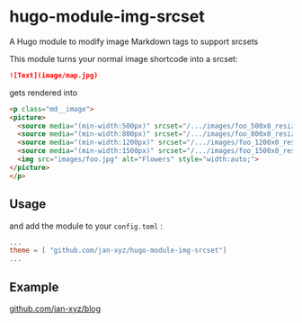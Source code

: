 # hugo-module-img-srcset
A Hugo module to modify image Markdown tags to support srcsets

This module turns your normal image shortcode into a srcset:

```markdown
![Text](image/map.jpg)
```
gets rendered into

```html
<p class="md__image">
<picture>
  <source media="(min-width:500px)" srcset="/.../images/foo_500x0_resize_q75_box.jpg">
  <source media="(min-width:800px)" srcset="/.../images/foo_800x0_resize_q75_box.jpg">
  <source media="(min-width:1200px)" srcset="/.../images/foo_1200x0_resize_q75_box.jpg">
  <source media="(min-width:1500px)" srcset="/.../images/foo_1500x0_resize_q75_box.jpg">
  <img src="images/foo.jpg" alt="Flowers" style="width:auto;">
</picture>
</p>
```

## Usage

and add the module to your `config.toml` :
```toml
...
theme = [ "github.com/jan-xyz/hugo-module-img-srcset"]
...
```

## Example

[github.com/jan-xyz/blog](github.com/jan-xyz/blog)
